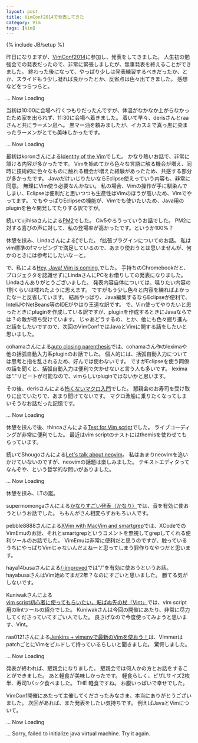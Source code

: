 ```yaml
---
layout: post
title: VimConf2014で発表してきた
category: Vim
tags: [Vim]
---
```

{% include JB/setup %}

昨日になりますが、[VimConf2014](http://vimconf.vim-jp.org/2014/)に参加し、発表をしてきました。
人生初の勉強会での発表だったので、非常に緊張しましたが、無事発表を終えることができました。
終わった後になって、やっぱり少しは発表練習するべきだったか、とか、スライドもう少し凝れば良かったとか、反省点は色々出てきました。
感想などをつらつらと。

... Now Loading

当初は10:00に会場へ行くつもりだったんですが、体温がなかなか上がらなかったため家を出られず、11:30に会場へ着きました。
着いて早々、derisさんとraaさんと共にラーメン凪へ。
黒マー油を頼みましたが、イカスミで真っ黒に染まったラーメンがとても美味しかったです。

... Now Loading

最初はkoronさんによる[Identity of the Vim](http://koron.github.io/vimconf-2014-koron/)でした。
かなり熱いお話で、非常に頷ける内容が多かったです。
Vimを始めてから色々な言語に触る機会が増え、同時に技術的に色々なものに触れる機会が増えた経験があったため、共感する部分が多かったです。
JavaだけいじりたいならEclipse使えっていう内容も、非常に同意。
無理にVim使う必要なんかない。
私の場合、Vimの操作が手に馴染んでしまい、Eclipseは便利だと思いつつも生産性はVimのほうが高いため、Vimでやってます。
でもやっぱりEclipseの機能が、Vimでも使いたいため、Java用のpluginを色々開発してたりする訳ですが。

続いてujihisaさんによる[PM2](https://docs.google.com/presentation/d/1u5A7F3Kd4XwJlIUQZAVmrwWfLcoLf9NURtqAEafi_oo/edit#slide=id.p)でした。
Civ5やろうっていうお話でした。
PM2に対する喜びの声に対して、私の登場率が高かったです。というか100%？

休憩を挟み、Lindaさんによる[f](https://speakerdeck.com/rhysd/vimconf-2014-f)でした。
f拡張プラグインについてのお話。
私はvim標準のfマッピングで満足しているので、あまり使おうとは思いませんが、何かのときには参考にしたいなーと。

で、私による[Hey, Java! Vim is coming.](https://docs.google.com/presentation/d/1zaPy82NJ6A3Iw1llKqU-lX88AJNt1EKy5O15nOp085c/edit#slide=id.p)でした。
手持ちのChromebookだと、プロジェクタを認識せずにLindaさんにPCをお借りしての発表になりました。
Lindaさんありがとうございました。
発表内容自体については、喋りたい内容の1割くらいは喋れたように思えます。
ですがもう少し色々と内容を練ればよかったなーと反省しています。
結局やっぱり、Java編集するならEclipseが便利で、InteliJやNetBeans等のIDEがやはり王道な訳です。
で、Vim使ってやりたいと思ったときにpluginを作成している訳ですが、pluginを作成するときにJavaならでは？の敵が待ち受けています。
じゃあどうするの、とか、他にも色々掘り進んだ話をしたいですので、次回のVimConfではJavaとVimに関する話をしたいと思いました。

cohamaさんによる[auto closing parenthesis](http://www.slideshare.net/cohama/auto-closing-parenthesis-vim-conf2014-41290298)では、cohamaさん作のleximaや他の括弧自動入力系pluginのお話でした。
個人的には、括弧自動入力については思考と指を乱されるため、好んでは使わないです。
ですがEclipseを使う同僚の話を聞くと、括弧自動入力は便利で欠かせないと言う人も多いです。
leximaは"."リピートが可能なので、vimらしいpluginではないかと思います。

その後、derisさんによる[怖くないマクロ入門](http://www.slideshare.net/deris0126/vimconf4)でした。
懇親会のお寿司を受け取りに出ていたりで、あまり聞けてないです。
マクロ漁船に乗りたくなってしまいそうなお話だった記憶です。

... Now Loading

休憩を挟んで後、thincaさんによる[Test for Vim script](https://gist.github.com/thinca/2cf4ae0df88a99423c9d)でした。
ライブコーディングが非常に便利でした。
最近はvim scriptのテストにはthemisを使わせてもらっています。

続いてShougoさんによる[Let's talk about neovim](http://www.slideshare.net/Shougo/lets-talk-about-neovim)。
私はあまりneovimを追いかけていないのですが、neovimの話題は楽しみました。
テキストエディタってなんぞや、という哲学的な問いがありました。

... Now Loading

休憩を挟み、LTの嵐。

supermomongaさんによる[かなりすごい発表（かなり）](http://www.slideshare.net/supermomonga/super-cool-presentation-at-vimconf2014)では、音を有効に使おうというお話でした。
ももんがさん相変らずおもろい人です。

pebble8888さんによる[XVim with MacVim and smartgrep](http://www.slideshare.net/pebble8888/using-xvim-with-macvim)では、XCodeでのVimEmuのお話、それとsmartgrepというコメントを無視してgrepしてくれる便利ツールのお話でした。
VimEmuは非常に便利だと思うのですが、触っているうちにやっぱりVimじゃないんだよねーと思ってしまう罪作りなやつだと思います。

haya14busaさんによる[/-improved](https://docs.google.com/presentation/d/1ie2VCSt9onXmoY3v_zxJdMjYJSbAelVR-QExdUQK-Tw/pub?start=false&loop=false&delayms=3000&slide=id.g4e7add63c_05)では"/"を有効に使おうというお話。
hayabusaさんはVim始めてまだ2年？なのにすごいと思いました。
勝てる気がしないです。

Kuniwakさんによる[vim script初心者に使ってもらいたい、転ばぬ先の杖「Vint」](https://speakerdeck.com/orgachem/zhuan-banuxian-falsezhang-vint)では、vim script用のlintツールの紹介でした。
Kuniwakさんは今回の開催にあたり、非常に尽力してくださっていてすごい人でした。
良さげなので今度使ってみようと思います、Vint。

raa0121さんによる[Jenkins + vimenvで最新のVimを使おう！](http://www.slideshare.net/raa0121/jenkinsvimenv-vim-vimconf2014)は、VimmerはpatchごとにVimをビルドして持っているらしいと聞きました。
驚愕しました。

... Now Loading

発表が終われば、懇親会になりました。
懇親会では何人かの方とお話をすることができました。
あと軽食が美味しかったです。
軽食らしく、ピザLサイズ2枚半、寿司1パック食べました。
THE 軽食ですね。
お腹いっぱいで幸せでした。

VimConf開催にあたって主催してくださったみなさま、本当にありがとうございました。
次回があれば、また発表をしたい気持ちです。
例えばJavaとVimについて。

... Now Loading

... Sorry, failed to initialize java virtual machine. Try it again.
